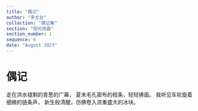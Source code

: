 ```yaml
---
title: "偶记"
author: "李尤台"
collection: "偶记集"
section: "阳光雨露"
section_number: 1
sequence: 6
date: "August 2023"
---
```


# 偶记

走在洪水褪剩的青葱的广幕，
夏末毛孔密布的枝条，轻轻拂面。
我听见车轮旋着细微的链条声，
新生般清醒，仿佛卷入浓重盛大的冰块。
